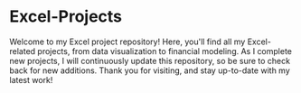 # Excel-Projects
Welcome to my Excel project repository! Here, you'll find all my Excel-related projects, from data visualization to financial modeling. As I complete new projects, I will continuously update this repository, so be sure to check back for new additions. Thank you for visiting, and stay up-to-date with my latest work!
